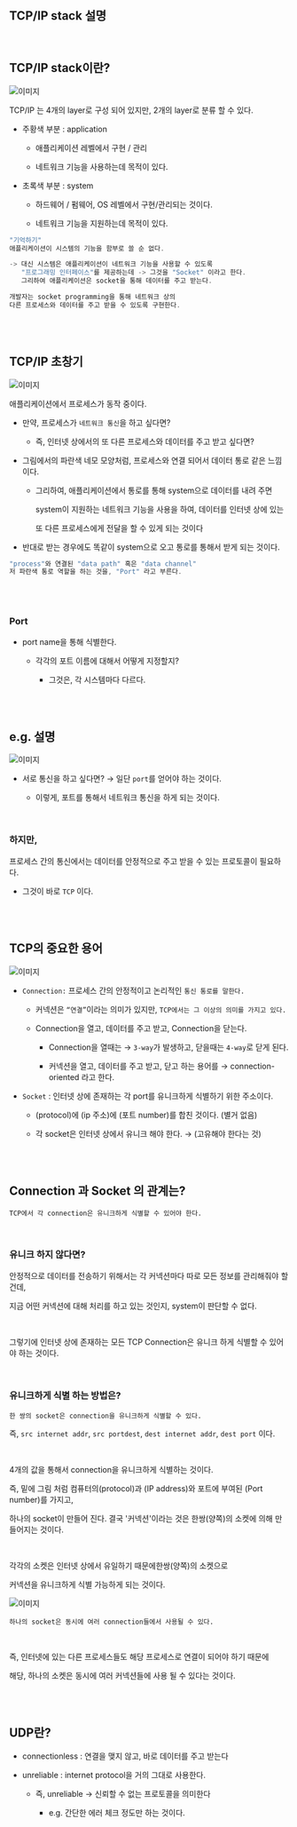 ## TCP/IP stack 설명

<br/>

## TCP/IP stack이란?

![이미지](/programming/img/입문560.PNG)

TCP/IP 는 4개의 layer로 구성 되어 있지만, 2개의 layer로 분류 할 수 있다.

- 주황색 부분 : application

    - 애플리케이션 레벨에서 구현 / 관리

    - 네트워크 기능을 사용하는데 목적이 있다.

- 초록색 부분 : system

    - 하드웨어 / 펌웨어, OS 레벨에서 구현/관리되는 것이다.

    - 네트워크 기능을 지원하는데 목적이 있다.

```java
"기억하기"
애플리케이션이 시스템의 기능을 함부로 쓸 순 없다.

-> 대신 시스템은 애플리케이션이 네트워크 기능을 사용할 수 있도록
   "프로그래밍 인터페이스"를 제공하는데 -> 그것을 "Socket" 이라고 한다.
   그리하여 애플리케이션은 socket을 통해 데이터를 주고 받는다.

개발자는 socket programming을 통해 네트워크 상의 
다른 프로세스와 데이터를 주고 받을 수 있도록 구현한다.
```

<br/><br/>

## TCP/IP 초창기

![이미지](/programming/img/입문561.PNG)

애플리케이션에서 프로세스가 동작 중이다.

- 만약, 프로세스가 `네트워크 통신`을 하고 싶다면?

    - 즉, 인터넷 상에서의 또 다른 프로세스와 데이터를 주고 받고 싶다면?

- 그림에서의 파란색 네모 모양처럼, 프로세스와 연결 되어서 데이터 통로 같은 느낌이다.

    - 그리하여, 애플리케이션에서 통로를 통해 system으로 데이터를 내려 주면
        
        system이 지원하는 네트워크 기능을 사용을 하여, 데이터를 인터넷 상에 있는 
        
        또 다른 프로세스에게 전달을 할 수 있게 되는 것이다
        
- 반대로 받는 경우에도 똑같이 system으로 오고 통로를 통해서 받게 되는 것이다.

```java
"process"와 연결된 "data path" 혹은 "data channel"
저 파란색 통로 역할을 하는 것을, "Port" 라고 부른다.
```

<br/><br/>

### Port

- port name을 통해 식별한다.

    - 각각의 포트 이름에 대해서 어떻게 지정할지?

        - 그것은, 각 시스템마다 다르다.

<br/><br/>

## e.g. 설명

![이미지](/programming/img/입문562.PNG)

- 서로 통신을 하고 싶다면? → 일단 `port`를 얻어야 하는 것이다.

    - 이렇게, 포트를 통해서 네트워크 통신을 하게 되는 것이다.

<br/>

### 하지만,

프로세스 간의 통신에서는 데이터를 안정적으로 주고 받을 수 있는 프로토콜이 필요하다.

- 그것이 바로 `TCP` 이다.

<br/><br/>

## TCP의 중요한 용어

![이미지](/programming/img/입문563.PNG)

- `Connection:` 프로세스 간의 안정적이고 논리적인 `통신 통로를 말한다.`

    - 커넥션은 `“연결”`이라는 의미가 있지만, `TCP에서는 그 이상의 의미를 가지고 있다.`    
    - Connection을 열고, 데이터를 주고 받고, Connection을 닫는다.

        - Connection을 열때는 → `3-way`가 발생하고, 닫을때는 `4-way`로 닫게 된다.

        - 커넥션을 열고, 데이터를 주고 받고, 닫고 하는 용어를 → connection-oriented 라고 한다.

- `Socket` : 인터넷 상에 존재하는 각 port를 유니크하게 식별하기 위한 주소이다.

    - (protocol)에 (ip 주소)에 (포트 number)를 합친 것이다. (별거 없음)

    - 각 socket은 인터넷 상에서 유니크 해야 한다. → (고유해야 한다는 것)

<br/><br/>

## Connection 과 Socket 의 관계는?

`TCP에서 각 connection은 유니크하게 식별할 수 있어야 한다.`

<br/>

### 유니크 하지 않다면?

안정적으로 데이터를 전송하기 위해서는 각 커넥션마다 따로 모든 정보를 관리해줘야 할 건데, 

지금 어떤 커넥션에 대해 처리를 하고 있는 것인지, system이 판단할 수 없다. 

<br/>

그렇기에 인터넷 상에 존재하는 모든 TCP Connection은 유니크 하게 식별할 수 있어야 하는 것이다.

<br/>

### 유니크하게 식별 하는 방법은?

`한 쌍의 socket은 connection을 유니크하게 식별할 수 있다.`

즉, `src internet addr`, `src portdest`, `dest internet addr`, `dest port` 이다.

<br/>

4개의 값을 통해서 connection을 유니크하게 식별하는 것이다.

즉, 밑에 그림 처럼 컴퓨터의(protocol)과 (IP address)와 포트에 부여된 (Port number)를 가지고, 

하나의 socket이 만들어 진다. 결국 '커넥션'이라는 것은 한쌍(양쪽)의 소켓에 의해 만들어지는 것이다.

<br/>

각각의 소켓은 인터넷 상에서 유일하기 때문에한쌍(양쪽)의 소켓으로 

커넥션을 유니크하게 식별 가능하게 되는 것이다.

![이미지](/programming/img/입문564.PNG)

`하나의 socket은 동시에 여러 connection들에서 사용될 수 있다.`

<br/>

즉, 인터넷에 있는 다른 프로세스들도 해당 프로세스로 연결이 되어야 하기 때문에

해당, 하나의 소켓은 동시에 여러 커넥션들에 사용 될 수 있다는 것이다.

<br/><br/>

## UDP란?

- connectionless : 연결을 맺지 않고, 바로 데이터를 주고 받는다

- unreliable : internet protocol을 거의 그대로 사용한다.

    - 즉, unreliable → 신뢰할 수 없는 프로토콜을 의미한다
    
        - e.g. 간단한 에러 체크 정도만 하는 것이다.